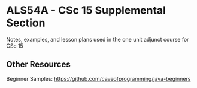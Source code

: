 # ALS54A - CSc 15 Supplemental Section
Notes, examples, and lesson plans used in the one unit adjunct course for CSc 15

## Other Resources
Beginner Samples: https://github.com/caveofprogramming/java-beginners